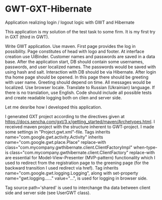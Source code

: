 # GWT-GXT-Hibernate
Application realizing login / logout logic with GWT and Hibernate

This application is my solution of the test task to some firm. It is my first try in GXT (third in GWT).

Write GWT application. Use maven. First page provides the log in possibility. Page constitutes of head with logo and footer. At interface creation use UiBinder. Customer names and passwords are saved in a data base. After the application start, DB should contain some usernames, passwords, and user localized names. The passwords would be saved with using hash and salt. Interaction with DB should be via Hibernate. After login tha home page should be opened. In this page there should be greeting with user name. Greeting should depend on time. All messages would be localized. Use browser locale. Translate to Russian (Ukrainian) language. If there is no translation, use English. Code should include all possible tests and create readable logging both on clien and server side.

Let me desribe how I developed this application.

I generated GXT project according to the directives given at https://docs.sencha.com/gxt/3.x/getting_started/maven/Archetypes.html. I received maven project with the structure inherent to GWT-project.
I made some settings in "Project.gwt.xml"-file. 
Tags inherits name="com.google.gwt.activity.Activity" inherits name="com.google.gwt.place.Place"
replace-with class="com.mycompany.gwthibernate.client.ClientFactoryImpl" when-type-is class="com.mycompany.gwthibernate.client.ClientFactory"  replace-with are essential for Model-View-Presenter (MVP-pattern) functionality which I used to redirect from the registration page to the greening page (for the backward transition I used redirect via href).
Tag inherits name="com.google.gwt.logging.Logging", along with set-property name="gwt.logging......" value="...",  is used for logging in browser side.

Tag source path='shared'  is used to interchange tha data between client side and server side (see UserGWT class).

